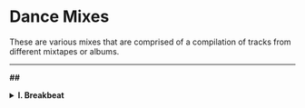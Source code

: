 # Dance Mixes

These are various mixes that are comprised of a compilation of tracks
from different mixtapes or albums.

___

**##<details><summary> I. Breakbeat </summary>**

### 1. *DJ Zapy Mixes*
#### &emsp;[DJ Zapy Mixtapes](https://github.com/Jetchan204/Jetchan204.github.io/blob/master/B04_Dance_Mixes/dj_zapy_mixtapes.txt) - Tracks used in the mixes </details>
